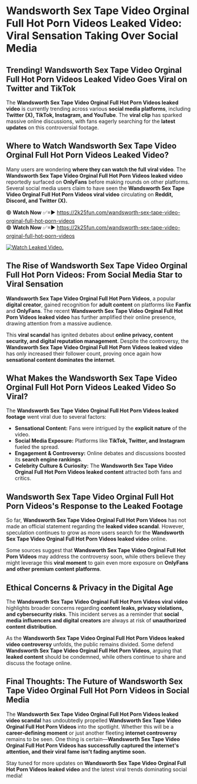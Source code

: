 # Wandsworth Sex Tape Video Orginal Full Hot Porn Videos Leaked Video: Viral Sensation Taking Over Social Media

## **Trending! Wandsworth Sex Tape Video Orginal Full Hot Porn Videos Leaked Video Goes Viral on Twitter and TikTok**
The **Wandsworth Sex Tape Video Orginal Full Hot Porn Videos leaked video** is currently trending across various **social media platforms**, including **Twitter (X), TikTok, Instagram, and YouTube**. The **viral clip** has sparked massive online discussions, with fans eagerly searching for the **latest updates** on this controversial footage.

## **Where to Watch Wandsworth Sex Tape Video Orginal Full Hot Porn Videos Leaked Video?**
Many users are wondering **where they can watch the full viral video**. The **Wandsworth Sex Tape Video Orginal Full Hot Porn Videos leaked video** reportedly surfaced on **OnlyFans** before making rounds on other platforms. Several social media users claim to have seen the **Wandsworth Sex Tape Video Orginal Full Hot Porn Videos viral video** circulating on **Reddit, Discord, and Twitter (X).**

🟢 **Watch Now** ✅=► https://2k25fun.com/wandsworth-sex-tape-video-orginal-full-hot-porn-videos  
🟢 **Watch Now** ✅=► https://2k25fun.com/wandsworth-sex-tape-video-orginal-full-hot-porn-videos  

[![Watch Leaked Video.](https://miro.medium.com/v2/resize:fit:828/format:webp/1*cilzJN44JGOrTw9NJCrNHA.gif "Watch Leaked Video")](https://2k25fun.com/wandsworth-sex-tape-video-orginal-full-hot-porn-videos)

## **The Rise of Wandsworth Sex Tape Video Orginal Full Hot Porn Videos: From Social Media Star to Viral Sensation**
**Wandsworth Sex Tape Video Orginal Full Hot Porn Videos**, a popular **digital creator**, gained recognition for **adult content** on platforms like **Fanfix** and **OnlyFans**. The recent **Wandsworth Sex Tape Video Orginal Full Hot Porn Videos leaked video** has further amplified their online presence, drawing attention from a massive audience.

This **viral scandal** has ignited debates about **online privacy, content security, and digital reputation management**. Despite the controversy, the **Wandsworth Sex Tape Video Orginal Full Hot Porn Videos leaked video** has only increased their follower count, proving once again how **sensational content dominates the internet**.

## **What Makes the Wandsworth Sex Tape Video Orginal Full Hot Porn Videos Leaked Video So Viral?**
The **Wandsworth Sex Tape Video Orginal Full Hot Porn Videos leaked footage** went viral due to several factors:
- **Sensational Content:** Fans were intrigued by the **explicit nature** of the video.
- **Social Media Exposure:** Platforms like **TikTok, Twitter, and Instagram** fueled the spread.
- **Engagement & Controversy:** Online debates and discussions boosted its **search engine rankings**.
- **Celebrity Culture & Curiosity:** The **Wandsworth Sex Tape Video Orginal Full Hot Porn Videos leaked content** attracted both fans and critics.

## **Wandsworth Sex Tape Video Orginal Full Hot Porn Videos's Response to the Leaked Footage**
So far, **Wandsworth Sex Tape Video Orginal Full Hot Porn Videos** has not made an official statement regarding the **leaked video scandal**. However, speculation continues to grow as more users search for the **Wandsworth Sex Tape Video Orginal Full Hot Porn Videos leaked video** online.

Some sources suggest that **Wandsworth Sex Tape Video Orginal Full Hot Porn Videos** may address the controversy soon, while others believe they might leverage this **viral moment** to gain even more exposure on **OnlyFans and other premium content platforms**.

## **Ethical Concerns & Privacy in the Digital Age**
The **Wandsworth Sex Tape Video Orginal Full Hot Porn Videos viral video** highlights broader concerns regarding **content leaks, privacy violations, and cybersecurity risks**. This incident serves as a reminder that **social media influencers and digital creators** are always at risk of **unauthorized content distribution**.

As the **Wandsworth Sex Tape Video Orginal Full Hot Porn Videos leaked video controversy** unfolds, the public remains divided. Some defend **Wandsworth Sex Tape Video Orginal Full Hot Porn Videos**, arguing that **leaked content** should be condemned, while others continue to share and discuss the footage online.

## **Final Thoughts: The Future of Wandsworth Sex Tape Video Orginal Full Hot Porn Videos in Social Media**
The **Wandsworth Sex Tape Video Orginal Full Hot Porn Videos leaked video scandal** has undoubtedly propelled **Wandsworth Sex Tape Video Orginal Full Hot Porn Videos** into the spotlight. Whether this will be a **career-defining moment** or just another fleeting **internet controversy** remains to be seen. One thing is certain—**Wandsworth Sex Tape Video Orginal Full Hot Porn Videos has successfully captured the internet's attention, and their viral fame isn't fading anytime soon.**

Stay tuned for more updates on **Wandsworth Sex Tape Video Orginal Full Hot Porn Videos leaked video** and the latest viral trends dominating social media!